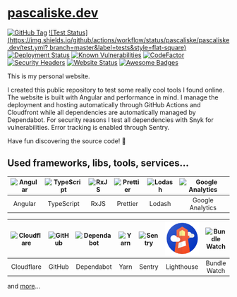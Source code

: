 # [pascaliske.dev](https://pascaliske.dev)

[![GitHub Tag](https://img.shields.io/github/tag/pascaliske/pascaliske.dev.svg?style=flat-square)](https://github.com/pascaliske/pascaliske.dev) [![Test Status](https://img.shields.io/github/actions/workflow/status/pascaliske/pascaliske.dev/test.yml? branch=master&label=tests&style=flat-square)](https://github.com/pascaliske/pascaliske.dev/actions) [![Deployment Status](https://img.shields.io/github/actions/workflow/status/pascaliske/pascaliske.dev/production.yml?branch=master&label=deployment&style=flat-square)](https://github.com/pascaliske/pascaliske.dev/actions) [![Known Vulnerabilities](https://snyk.io/test/github/pascaliske/pascaliske.dev/badge.svg?style=flat-square)](https://snyk.io/test/github/pascaliske/pascaliske.dev) [![CodeFactor](https://www.codefactor.io/repository/github/pascaliske/pascaliske.dev/badge?style=flat-square)](https://www.codefactor.io/repository/github/pascaliske/pascaliske.dev) [![Security Headers](https://img.shields.io/security-headers?url=https%3A%2F%2Fpascaliske.dev&style=flat-square)](https://pascaliske.dev) [![Website Status](https://img.shields.io/website-up-down-green-red/http/pascaliske.dev.svg?style=flat-square)](https://pascaliske.dev) [![Awesome Badges](https://img.shields.io/badge/badges-awesome-green.svg?style=flat-square)](https://github.com/Naereen/badges)

This is my personal website.

I created this public repository to test some really cool tools I found online. The website is built with Angular and performance in mind. I manage the deployment and hosting automatically through GitHub Actions and Cloudfront while all dependencies are automatically managed by Dependabot. For security reasons I test all dependencies with Snyk for vulnerabilities. Error tracking is enabled through Sentry.

Have fun discovering the source code! 🙂

## Used frameworks, libs, tools, services...

| ![Angular][ng] | ![TypeScript][ts] | ![RxJS][rx] | ![Prettier][pr] | ![Lodash][lo] | ![Google Analytics][ga] |
| :------------: | :---------------: | :---------: | :-------------: | :-----------: | :---------------------: |
|    Angular     |    TypeScript     |    RxJS     |    Prettier     |    Lodash     |    Google Analytics     |

| ![Cloudflare][cf] | ![GitHub][gh] | ![Dependabot][db] | ![Yarn][ya] | ![Sentry][sy] | ![Lighthouse][lh] | ![Bundle Watch][bw] |
| :---------------: | :-----------: | :---------------: | :---------: | :-----------: | :---------------: | :-----------------: |
|    Cloudflare     |    GitHub     |    Dependabot     |    Yarn     |    Sentry     |    Lighthouse     |    Bundle Watch     |

and [more](https://github.com/pascaliske/pascaliske.dev/blob/master/package.json)...

<!-- logos -->

[ng]: https://angular.io/assets/images/logos/angular/angular.svg
[ts]: https://github.com/remojansen/logo.ts/raw/master/ts.svg
[rx]: https://github.com/ReactiveX/rxjs/raw/master/docs_app/assets/Rx_Logo_S.png
[pr]: https://raw.githubusercontent.com/prettier/prettier-logo/master/images/prettier-icon-dark.png
[lo]: https://lodash.com/assets/img/lodash.svg
[ga]: https://www.vectorlogo.zone/logos/google_analytics/google_analytics-official.svg
[cf]: https://avatars.githubusercontent.com/u/314135?s=300&v=4
[gh]: https://github.githubassets.com/images/modules/logos_page/GitHub-Mark.png
[db]: https://avatars3.githubusercontent.com/in/2141?s=300&v=4
[ya]: https://avatars.githubusercontent.com/u/22247014?s=300&v=4
[sy]: https://avatars.githubusercontent.com/u/1396951?s=300&v=4
[lh]: https://raw.githubusercontent.com/GoogleChrome/lighthouse/master/assets/lighthouse-logo_512px.png
[bw]: https://avatars.githubusercontent.com/u/38408933?s=300&v=4
